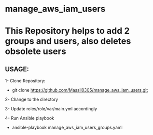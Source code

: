# manage_aws_iam_users
# This Repository helps to add 2 groups and users, also deletes obsolete users

## USAGE:

1- Clone Repository:
- git clone https://github.com/Massil0305/manage_aws_iam_users.git

2- Change to the directory

3- Update roles/role/var/main.yml accordingly

4- Run Ansible playbook
- ansible-playbook manage_aws_iam_users_groups.yaml

